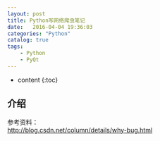 ```yaml
---
layout: post
title: Python写网络爬虫笔记
date:   2016-04-04 19:36:03
categories: "Python"
catalog: true
tags: 
    - Python
    - PyQt
---
```


* content
{:toc}

## 介绍

参考资料：   
http://blog.csdn.net/column/details/why-bug.html